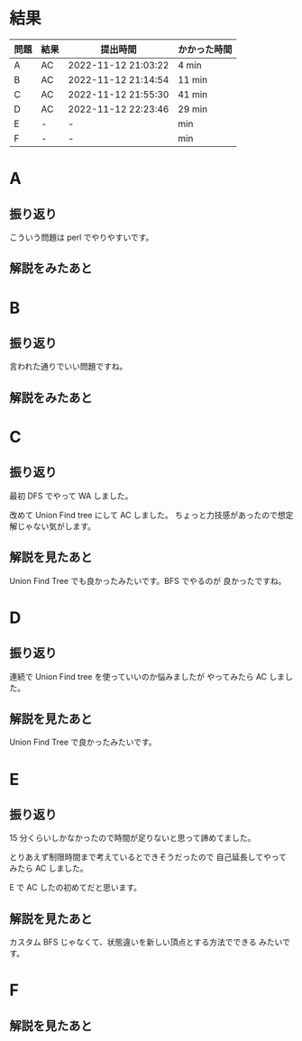 # 結果

| 問題 | 結果 | 提出時間            | かかった時間 |
|------|------|---------------------|--------------|
| A    | AC   | 2022-11-12 21:03:22 | 4 min        |
| B    | AC   | 2022-11-12 21:14:54 | 11 min       |
| C    | AC   | 2022-11-12 21:55:30 | 41 min       |
| D    | AC   | 2022-11-12 22:23:46 | 29 min       |
| E    | -    | -                   |     min      |
| F    | -    | -                   |     min      |

# A

## 振り返り

こういう問題は perl でやりやすいです。

## 解説をみたあと

# B

## 振り返り

言われた通りでいい問題ですね。

## 解説をみたあと

# C

## 振り返り

最初 DFS でやって WA しました。

改めて Union Find tree にして AC しました。
ちょっと力技感があったので想定解じゃない気がします。

## 解説を見たあと

Union Find Tree でも良かったみたいです。BFS でやるのが
良かったですね。

# D

## 振り返り

連続で Union Find tree を使っていいのか悩みましたが
やってみたら AC しました。

## 解説を見たあと

Union Find Tree で良かったみたいです。

# E

## 振り返り

15 分くらいしかなかったので時間が足りないと思って諦めてました。

とりあえず制限時間まで考えているとできそうだったので
自己延長してやってみたら AC しました。

E で AC したの初めてだと思います。

## 解説を見たあと

カスタム BFS じゃなくて、状態違いを新しい頂点とする方法でできる
みたいです。

# F

## 解説を見たあと
